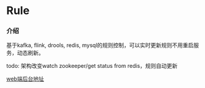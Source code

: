 # Rule

### 介绍
基于kafka, flink, drools, redis, mysql的规则控制，可以实时更新规则不用重启服务，动态刷新。

todo: 架构改变watch zookeeper/get status from redis，规则自动更新

[web端后台地址](https://github.com/cealiu/rule-system)
